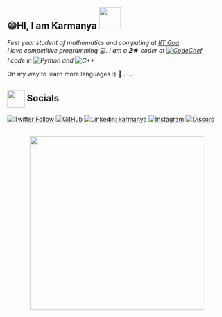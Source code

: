 ## 😁HI, I am Karmanya <img src = "https://media2.giphy.com/media/QwsL2pJZ6C79npNiql/giphy.gif?cid=ecf05e477r8d4ime188zqfc15mdtrha50qc4part8mpfln8m&rid=giphy.gif&ct=s" height = "50">

*First year student of mathematics and computing at [IIT Goa](https://iitgoa.ac.in/)<br>
I love competitive programming 💻. I am a ***2★*** coder at [![CodeChef][1]][2]<br>
I code in ![Python][3] and ![C++][4]*

 On my way to learn more languages :\) 💪 .....

 ## <img align = 'center' src = "https://cdn-icons-png.flaticon.com/512/3601/3601336.png" height = "40" > Socials
 
 [![Twitter Follow](https://img.shields.io/twitter/follow/karmanya_21?style=social)](https://twitter.com/karmanya_21)
 [![GitHub](https://img.shields.io/badge/github-%23121011.svg?style=flat&logo=github&logoColor=white)](https://github.com/KarmanyaGupta1421)
 [![Linkedin: karmanya](https://img.shields.io/badge/-LinkedIn-blue?style=flat&logo=Linkedin&logoColor=white)](https://www.linkedin.com/in/karmanya-gupta-653a4b254/)
 [![Instagram](https://img.shields.io/badge/Instagram-%23E4405F.svg?style=flat&logo=instagram&logoColor=white)](https://www.instagram.com/karmanya_gupta.21/)
 [![Discord](https://img.shields.io/badge/Discord-5865F2.svg?style=flat&logo=discord&logoColor=white)](http://discordapp.com/users/703258428797222973)
<br><br>
 <center><img align = "center" src = "https://media1.giphy.com/media/v1.Y2lkPTc5MGI3NjExZTJmMjQ4ZTA1MzIyOTg4M2RlYzk3NjhmYWJlNGI0YjU5YzEyNzhkNCZlcD12MV9pbnRlcm5hbF9naWZzX2dpZklkJmN0PXM/h0KBN3qQOAxv6DwiFm/giphy.gif" height = "400"></center>


[1]: https://img.shields.io/badge/CodeChef-%23964B00.svg?style=flat&logo=CodeChef&logoColor=white

[2]: https://www.codechef.com/users/karmanyagupta

[3]: https://img.shields.io/badge/python-3670A0?style=flat&logo=python&logoColor=ffdd54

[4]: https://img.shields.io/badge/c++-%2300599C.svg?style=flat&logo=c%2B%2B&logoColor=white
